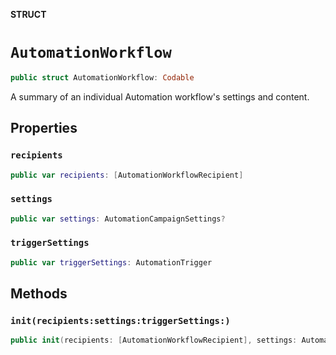 **STRUCT**

# `AutomationWorkflow`

```swift
public struct AutomationWorkflow: Codable
```

A summary of an individual Automation workflow&#x27;s settings and content.

## Properties
### `recipients`

```swift
public var recipients: [AutomationWorkflowRecipient]
```

### `settings`

```swift
public var settings: AutomationCampaignSettings?
```

### `triggerSettings`

```swift
public var triggerSettings: AutomationTrigger
```

## Methods
### `init(recipients:settings:triggerSettings:)`

```swift
public init(recipients: [AutomationWorkflowRecipient], settings: AutomationCampaignSettings? = nil, triggerSettings: AutomationTrigger)
```
